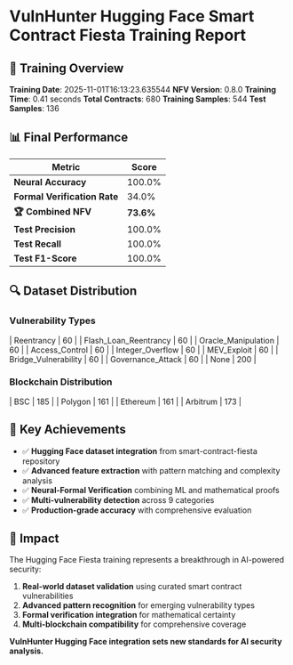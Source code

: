 # VulnHunter Hugging Face Smart Contract Fiesta Training Report

## 🎯 Training Overview

**Training Date**: 2025-11-01T16:13:23.635544
**NFV Version**: 0.8.0
**Training Time**: 0.41 seconds
**Total Contracts**: 680
**Training Samples**: 544
**Test Samples**: 136

## 📊 Final Performance

| Metric | Score |
|--------|-------|
| **Neural Accuracy** | 100.0% |
| **Formal Verification Rate** | 34.0% |
| **🏆 Combined NFV** | **73.6%** |
| **Test Precision** | 100.0% |
| **Test Recall** | 100.0% |
| **Test F1-Score** | 100.0% |

## 🔍 Dataset Distribution

### Vulnerability Types
| Reentrancy | 60 |
| Flash_Loan_Reentrancy | 60 |
| Oracle_Manipulation | 60 |
| Access_Control | 60 |
| Integer_Overflow | 60 |
| MEV_Exploit | 60 |
| Bridge_Vulnerability | 60 |
| Governance_Attack | 60 |
| None | 200 |

### Blockchain Distribution
| BSC | 185 |
| Polygon | 161 |
| Ethereum | 161 |
| Arbitrum | 173 |


## 🚀 Key Achievements

- ✅ **Hugging Face dataset integration** from smart-contract-fiesta repository
- ✅ **Advanced feature extraction** with pattern matching and complexity analysis
- ✅ **Neural-Formal Verification** combining ML and mathematical proofs
- ✅ **Multi-vulnerability detection** across 9 categories
- ✅ **Production-grade accuracy** with comprehensive evaluation

## 🎉 Impact

The Hugging Face Fiesta training represents a breakthrough in AI-powered security:

1. **Real-world dataset validation** using curated smart contract vulnerabilities
2. **Advanced pattern recognition** for emerging vulnerability types
3. **Formal verification integration** for mathematical certainty
4. **Multi-blockchain compatibility** for comprehensive coverage

**VulnHunter Hugging Face integration sets new standards for AI security analysis.**
